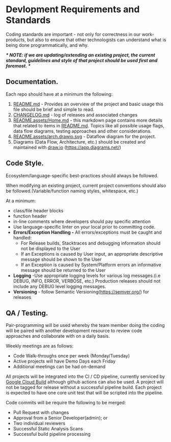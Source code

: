 # Devlopment Requirements and Standards

Coding standards are important - not only for correctness in our work-products, but also to ensure that other technologists can understand what is being done programmatically, and why.

 

***\* NOTE: if we are updating/extending an existing project, the current standard, guidelines and style of that project should be used first and foremost. \****

## Documentation.

Each repo should have at a minimum the following:

1. [README.md](http://README.md) - Provides an overview of the project and basic usage this file should be brief and simple to read.
2. [CHANGELOG.md](http://CHANGELOG.md) - log of releases and associated changes
3. [README.assets/Home.md](http://README.assets/Home.md) - this markdown page contains more details that related to items in [README.md](http://README.md).  Topics like all possible usage flags, data flow diagrams, testing approaches and other considerations.
4. [README.assets/arch.drawio.svg](http://README.assets/arch.drawio.svg) - Dataflow diagram for the project.
5. Diagrams (Data Flow, Architecture, etc.) should be created and maintained with [draw.io](http://draw.io) (https://app.diagrams.net/)
   
   

## Code Style.

Ecosystem/language-specific best-practices should always be followed.  

When modifying an existing project, current project conventions should also be followed.(Variable/function naming styles, whitespace, etc.)

At a minimum:

- class/file header blocks
- function header
- in-line comments where developers should pay specific attention
- Use language-specific linter on your local prior to committing code.
- **Errors/Exception Handling -** All errors/exceptions must be caught and handled:
  - For Release builds, Stacktraces and debugging information should not be displayed to the User 
  - If an Exceptions is caused by User input, an appropriate descriptive message should be shown to the User
  - If an Exception is caused by System/Platform errors an informative message should be returned to the User
- **Logging** -Use appropriate logging levels for various log messages.(i.e DEBUG, INFO, ERROR, VERBOSE, etc.)  Production releases should not include any DEBUG level logging messages.
- **Versioning** - follow Semantic Versioning(https://semver.org/) for releases 

## QA / Testing.

Pair-programming will be used whereby the team member doing the coding will be paired with another development resource to review code approaches and collaborate with on a daily basis.  

Weekly meetings are as follows:

- Code Walk-throughs once per week (Monday/Tuesday)
- Active projects will have Demo Days each Friday
- Additional meetings can be had on-demand 

All projects will be integrated into the CI / CD pipeline, currently serviced by [Google Cloud Build](https://console.cloud.google.com/cloud-build/dashboard?folder=true&organizationId=true&project=storj-utropic-services) although github actions can also be used.  A project will not be tagged for release without a successful pipeline build.  Each project is expected to have one core unit test that will be scripted into the pipeline.

Code commits will be require the following to be merged:

- Pull Request with changes
- Approval from a Senior Developer(admin); or
- Two individual reviewers
- Successful Static Analysis Scans
- Successful build pipeline processing
